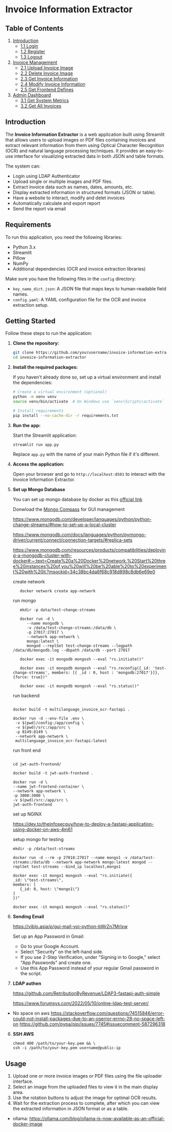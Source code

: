 # Invoice Information Extractor

## Table of Contents
1. [Introduction](#introduction)
    - [1.1 Login](#11-login)
    - [1.2 Register](#12-register)
    - [1.3 Logout](#13-logout)
2. [Invoice Management](#invoice-management)
    - [2.1 Upload Invoice Image](#21-upload-invoice-image)
    - [2.2 Delete Invoice Image](#22-delete-invoice-image)
    - [2.3 Get Invoice Information](#23-get-invoice-information)
    - [2.4 Modify Invoice Information](#24-modify-invoice-information)
    - [2.5 Get Frontend Defines](#25-get-frontend-defines)
3. [Admin Dashboard](#admin-dashboard)
    - [3.1 Get System Metrics](#31-get-system-metrics)
    - [3.2 Get All Invoices](#32-get-all-invoices)


## Introduction

The **Invoice Information Extractor** is a web application built using Streamlit that allows users to upload images or PDF files containing invoices and extract relevant information from them using Optical Character Recognition (OCR) and natural language processing techniques. It provides an easy-to-use interface for visualizing extracted data in both JSON and table formats.

The system can:

- Login using LDAP Authenticator
- Upload single or multiple images and PDF files.
- Extract invoice data such as names, dates, amounts, etc.
- Display extracted information in structured formats (JSON or table).
- Have a website to interact, modify and delet invoices
- Automatically calculate and export report 
- Send the report via email 

## Requirements

To run this application, you need the following libraries:

- Python 3.x
- Streamlit
- Pillow
- NumPy
- Additional dependencies (OCR and invoice extraction libraries)


Make sure you have the following files in the `config` directory:

- `key_name_dict.json`: A JSON file that maps keys to human-readable field names.
- `config.yaml`: A YAML configuration file for the OCR and invoice extraction setup.

## Getting Started

Follow these steps to run the application:

1. **Clone the repository:**

   ```bash
   git clone https://github.com/yourusername/invoice-information-extractor.git
   cd invoice-information-extractor
   ```

2. **Install the required packages:**

   If you haven't already done so, set up a virtual environment and install the dependencies:

   ```bash
   # Create a virtual environment (optional)
   python -m venv venv
   source venv/bin/activate  # On Windows use `venv\Scripts\activate`
   
   # Install requirements
   pip install --no-cache-dir -r requirements.txt
   ```

3. **Run the app:**

   Start the Streamlit application:

   ```bash
   streamlit run app.py
   ```
   
   Replace `app.py` with the name of your main Python file if it's different.

4. **Access the application:**

   Open your browser and go to `http://localhost:8501` to interact with the Invoice Information Extractor.

5. **Set up Mongo Database**

   You can set up mongo database by docker as this [official link](https://www.mongodb.com/docs/manual/tutorial/install-mongodb-community-with-docker/?msockid=12d1fdc9a4da62680b18e9ffa5036390)

   Donwload the [Mongo Compass](https://www.mongodb.com/try/download/compass) for GUI management

   https://www.mongodb.com/developer/languages/python/python-change-streams/#how-to-set-up-a-local-cluster

   https://www.mongodb.com/docs/languages/python/pymongo-driver/current/connect/connection-targets/#replica-sets

   https://www.mongodb.com/resources/products/compatibilities/deploying-a-mongodb-cluster-with-docker#:~:text=Create%20a%20Docker%20network.%20Start%20three%20instances%20of,you%20will%20be%20able%20to%20experiment%20with%20it.?msockid=34c38bc4da6f68c918d898c8db6e69e0

   create network
   ```shell
      docker network create app-network
   ```

   run mongo
   ```shell
      mkdir -p data/test-change-streams

      docker run -d \
         --name mongodb \
         -v /data/test-change-streams:/data/db \
         -p 27017:27017 \
         --network app-network \
         mongo:latest \
         mongod --replSet test-change-streams --logpath /data/db/mongodb.log --dbpath /data/db --port 27017

      docker exec -it mongodb mongosh --eval "rs.initiate()"
      
      docker exec -it mongodb mongosh --eval "rs.reconfig({_id: 'test-change-streams', members: [{ _id : 0, host : 'mongodb:27017'}]}, {force: true})"

      docker exec -it mongodb mongosh --eval "rs.status()"

   ```

   run backend

   ```shell

   docker build -t multilanguage_invoice_ocr-fastapi .

   docker run -d --env-file .env \
    -v $(pwd)/config:/app/config \
    -v $(pwd)/src:/app/src \
    -p 8149:8149 \
    --network app-network \
    multilanguage_invoice_ocr-fastapi:latest
    ```
   run front end
   ```shell

   cd jwt-auth-frontend/

   docker build -t jwt-auth-frontend .
   
   docker run -d \
   --name jwt-frontend-container \
   --network app-network \
   -p 3000:3000 \
   -v $(pwd)/src:/app/src \
   jwt-auth-frontend

   ```
   set up NGINX
   
   https://dev.to/theinfosecguy/how-to-deploy-a-fastapi-application-using-docker-on-aws-4m61

   setup mongo for testing
   ```shell
   mkdir -p /data/test-streams
   
   docker run -d --rm -p 27018:27017 --name mongo1 -v /data/test-streams:/data/db --network app-network mongo:latest mongod --replSet test-streams --bind_ip localhost,mongo1

   docker exec -it mongo1 mongosh --eval "rs.initiate({
   _id: \"test-streams\",
   members: [
      {_id: 0, host: \"mongo1\"}
   ]
   })"

   docker exec -it mongo1 mongosh --eval "rs.status()"
   ```

5. **Sending Email**

   https://viblo.asia/p/gui-mail-voi-python-bWrZn7Mrlxw

   Set up an App Password in Gmail:

   - Go to your Google Account.
   - Select "Security" on the left-hand side.
   - If you use 2-Step Verification, under "Signing in to Google," select "App Passwords" and create one.
   - Use this App Password instead of your regular Gmail password in the script.

6. **LDAP authen**
   
   https://github.com/RetributionByRevenue/LDAP3-fastapi-auth-simple
   
   https://www.forumsys.com/2022/05/10/online-ldap-test-server/

- No space on aws
https://stackoverflow.com/questions/74515846/error-could-not-install-packages-due-to-an-oserror-errno-28-no-space-left-on
https://github.com/pypa/pip/issues/7745#issuecomment-587296318

6. **SSH AWS**

   ```shell
   chmod 400 /path/to/your-key.pem && \
   ssh -i /path/to/your-key.pem username@public-ip
   ```

## Usage

1. Upload one or more invoice images or PDF files using the file uploader interface.
2. Select an image from the uploaded files to view it in the main display area.
3. Use the rotation buttons to adjust the image for optimal OCR results.
4. Wait for the extraction process to complete, after which you can view the extracted information in JSON format or as a table.

- ollama: https://ollama.com/blog/ollama-is-now-available-as-an-official-docker-image

